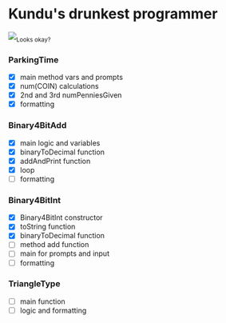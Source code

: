 # Kundu's drunkest programmer
![ ](https://i.imgur.com/aZfkUVw.jpg)<sub>Looks okay?</sub>
### ParkingTime
- [x] main method vars and prompts
- [x] num(COIN) calculations
- [x] 2nd and 3rd numPenniesGiven
- [x] formatting
### Binary4BitAdd
- [x] main logic and variables
- [x] binaryToDecimal function
- [x] addAndPrint function
- [x] loop
- [ ] formatting
### Binary4BitInt
- [x] Binary4BitInt constructor
- [x] toString function
- [x] binaryToDecimal function
- [ ] method add function
- [ ] main for prompts and input
- [ ] formatting
### TriangleType
- [ ] main function
- [ ] logic and formatting
